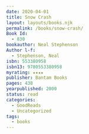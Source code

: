 ```yaml
---
date: 2020-04-01
title: Snow Crash
layout: layouts/books.njk
permalink: /books/snow-crash/
Book Id:
  - 830
bookauthor: Neal Stephenson
Author l-f:
  - Stephenson, Neal
isbn: 553380958
isbn13: 9780553380958
myrating: ★★★★
publisher: Bantam Books
pages: 438
yearpublished: 2000
status: read
categories:
  - GoodReads
  - Uncategorized
tags:
  - books
---
```

